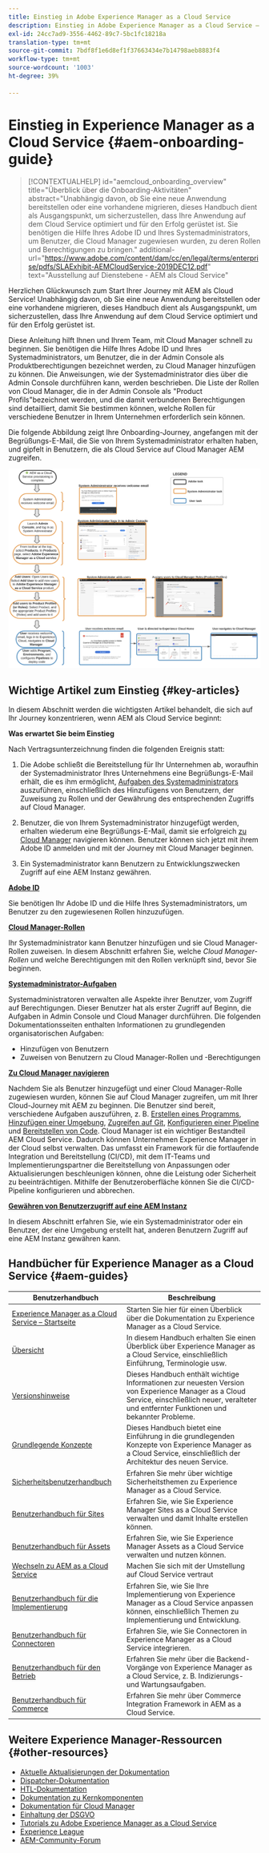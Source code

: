 ```yaml
---
title: Einstieg in Adobe Experience Manager as a Cloud Service
description: Einstieg in Adobe Experience Manager as a Cloud Service – Selbsthilfe-Ressourcen und Links zur Dokumentation
exl-id: 24cc7ad9-3556-4462-89c7-5bc1fc18218a
translation-type: tm+mt
source-git-commit: 7bdf8f1e6d8ef1f37663434e7b14798aeb8883f4
workflow-type: tm+mt
source-wordcount: '1003'
ht-degree: 39%

---
```


# Einstieg in Experience Manager as a Cloud Service {#aem-onboarding-guide}

>[!CONTEXTUALHELP]
>id="aemcloud_onboarding_overview"
>title="Überblick über die Onboarding-Aktivitäten"
>abstract="Unabhängig davon, ob Sie eine neue Anwendung bereitstellen oder eine vorhandene migrieren, dieses Handbuch dient als Ausgangspunkt, um sicherzustellen, dass Ihre Anwendung auf dem Cloud Service optimiert und für den Erfolg gerüstet ist. Sie benötigen die Hilfe Ihres Adobe ID und Ihres Systemadministrators, um Benutzer, die Cloud Manager zugewiesen wurden, zu deren Rollen und Berechtigungen zu bringen."
>additional-url="https://www.adobe.com/content/dam/cc/en/legal/terms/enterprise/pdfs/SLAExhibit-AEMCloudService-2019DEC12.pdf" text="Ausstellung auf Dienstebene - AEM als Cloud Service"

Herzlichen Glückwunsch zum Start Ihrer Journey mit AEM als Cloud Service! Unabhängig davon, ob Sie eine neue Anwendung bereitstellen oder eine vorhandene migrieren, dieses Handbuch dient als Ausgangspunkt, um sicherzustellen, dass Ihre Anwendung auf dem Cloud Service optimiert und für den Erfolg gerüstet ist.

Diese Anleitung hilft Ihnen und Ihrem Team, mit Cloud Manager schnell zu beginnen. Sie benötigen die Hilfe Ihres Adobe ID und Ihres Systemadministrators, um Benutzer, die in der Admin Console als Produktberechtigungen bezeichnet werden, zu Cloud Manager hinzufügen zu können. Die Anweisungen, wie der Systemadministrator dies über die Admin Console durchführen kann, werden beschrieben. Die Liste der Rollen von Cloud Manager, die in der Admin Console als &quot;Product Profils&quot;bezeichnet werden, und die damit verbundenen Berechtigungen sind detailliert, damit Sie bestimmen können, welche Rollen für verschiedene Benutzer in Ihrem Unternehmen erforderlich sein können.

Die folgende Abbildung zeigt Ihre Onboarding-Journey, angefangen mit der Begrüßungs-E-Mail, die Sie von Ihrem Systemadministrator erhalten haben, und gipfelt in Benutzern, die als Cloud Service auf Cloud Manager AEM zugreifen.

![](/help/onboarding/what-is-required/assets/cust-journey.png)

## Wichtige Artikel zum Einstieg {#key-articles}

In diesem Abschnitt werden die wichtigsten Artikel behandelt, die sich auf Ihr Journey konzentrieren, wenn AEM als Cloud Service beginnt:

**Was erwartet Sie beim Einstieg**

Nach Vertragsunterzeichnung finden die folgenden Ereignis statt:

1. Die Adobe schließt die Bereitstellung für Ihr Unternehmen ab, woraufhin der Systemadministrator Ihres Unternehmens eine Begrüßungs-E-Mail erhält, die es ihm ermöglicht, [Aufgaben des Systemadministrators](/help/onboarding/what-is-required/add-users-assign-cm-roles.md) auszuführen, einschließlich des Hinzufügens von Benutzern, der Zuweisung zu Rollen und der Gewährung des entsprechenden Zugriffs auf Cloud Manager.

1. Benutzer, die von Ihrem Systemadministrator hinzugefügt werden, erhalten wiederum eine Begrüßungs-E-Mail, damit sie erfolgreich [zu Cloud Manager](/help/onboarding/what-is-required/navigate-to-cloud-manager.md) navigieren können. Benutzer können sich jetzt mit ihrem Adobe ID anmelden und mit der Journey mit Cloud Manager beginnen.

1. Ein Systemadministrator kann Benutzern zu Entwicklungszwecken Zugriff auf eine AEM Instanz gewähren.[](/help/onboarding/what-is-required/accessing-aem-instance.md)

**[Adobe ID](/help/onboarding/what-is-required/get-your-adobe-id.md)**

Sie benötigen Ihr Adobe ID und die Hilfe Ihres Systemadministrators, um Benutzer zu den zugewiesenen Rollen hinzuzufügen.

**[Cloud Manager-Rollen](/help/onboarding/what-is-required/user-roles-permissions.md)**

Ihr Systemadministrator kann Benutzer hinzufügen und sie Cloud Manager-Rollen zuweisen. In diesem Abschnitt erfahren Sie, welche *Cloud Manager-Rollen* und welche Berechtigungen mit den Rollen verknüpft sind, bevor Sie beginnen.

**[Systemadministrator-Aufgaben](/help/onboarding/what-is-required/add-users-assign-cm-roles.md)**

Systemadministratoren verwalten alle Aspekte ihrer Benutzer, vom Zugriff auf Berechtigungen. Dieser Benutzer hat als erster Zugriff auf Beginn, die Aufgaben in Admin Console und Cloud Manager durchführen.
Die folgenden Dokumentationsseiten enthalten Informationen zu grundlegenden organisatorischen Aufgaben:

* Hinzufügen von Benutzern
* Zuweisen von Benutzern zu Cloud Manager-Rollen und -Berechtigungen

**[Zu Cloud Manager navigieren](/help/onboarding/what-is-required/navigate-to-cloud-manager.md)**

Nachdem Sie als Benutzer hinzugefügt und einer Cloud Manager-Rolle zugewiesen wurden, können Sie auf Cloud Manager zugreifen, um mit Ihrer Cloud-Journey mit AEM zu beginnen. Die Benutzer sind bereit, verschiedene Aufgaben auszuführen, z. B. [Erstellen eines Programms](/help/onboarding/getting-access-to-aem-in-cloud/understand-program-types.md), [Hinzufügen einer Umgebung](/help/implementing/cloud-manager/manage-environments.md), [Zugreifen auf Git](/help/implementing/cloud-manager/accessing-git.md), [Konfigurieren einer Pipeline](/help/implementing/cloud-manager/configure-pipeline.md) und [Bereitstellen von Code](/help/implementing/cloud-manager/deploy-code.md).
Cloud Manager ist ein wichtiger Bestandteil AEM Cloud Service. Dadurch können Unternehmen Experience Manager in der Cloud selbst verwalten. Das umfasst ein Framework für die fortlaufende Integration und Bereitstellung (CI/CD), mit dem IT-Teams und Implementierungspartner die Bereitstellung von Anpassungen oder Aktualisierungen beschleunigen können, ohne die Leistung oder Sicherheit zu beeinträchtigen. Mithilfe der Benutzeroberfläche können Sie die CI/CD-Pipeline konfigurieren und abbrechen.

**[Gewähren von Benutzerzugriff auf eine AEM Instanz](/help/onboarding/what-is-required/accessing-aem-instance.md)**

In diesem Abschnitt erfahren Sie, wie ein Systemadministrator oder ein Benutzer, der eine Umgebung erstellt hat, anderen Benutzern Zugriff auf eine AEM Instanz gewähren kann.

## Handbücher für Experience Manager as a Cloud Service {#aem-guides}

| Benutzerhandbuch | Beschreibung |
|---|---|
| [Experience Manager as a Cloud Service – Startseite](/help/landing/home.md) | Starten Sie hier für einen Überblick über die Dokumentation zu Experience Manager as a Cloud Service. |
| [Übersicht](/help/overview/home.md) | In diesem Handbuch erhalten Sie einen Überblick über Experience Manager as a Cloud Service, einschließlich Einführung, Terminologie usw. |
| [Versionshinweise](/help/release-notes/home.md) | Dieses Handbuch enthält wichtige Informationen zur neuesten Version von Experience Manager as a Cloud Service, einschließlich neuer, veralteter und entfernter Funktionen und bekannter Probleme. |
| [Grundlegende Konzepte](/help/core-concepts/home.md) | Dieses Handbuch bietet eine Einführung in die grundlegenden Konzepte von Experience Manager as a Cloud Service, einschließlich der Architektur des neuen Service. |
| [Sicherheitsbenutzerhandbuch](/help/security/home.md) | Erfahren Sie mehr über wichtige Sicherheitsthemen zu Experience Manager as a Cloud Service. |
| [Benutzerhandbuch für Sites](/help/sites-cloud/home.md) | Erfahren Sie, wie Sie Experience Manager Sites as a Cloud Service verwalten und damit Inhalte erstellen können. |
| [Benutzerhandbuch für Assets](/help/assets/home.md) | Erfahren Sie, wie Sie Experience Manager Assets as a Cloud Service verwalten und nutzen können. |
| [Wechseln zu AEM as a Cloud Service](/help/move-to-cloud-service/home.md) | Machen Sie sich mit der Umstellung auf Cloud Service vertraut |
| [Benutzerhandbuch für die Implementierung](/help/implementing/home.md) | Erfahren Sie, wie Sie Ihre Implementierung von Experience Manager as a Cloud Service anpassen können, einschließlich Themen zu Implementierung und Entwicklung. |
| [Benutzerhandbuch für Connectoren](/help/connectors/home.md) | Erfahren Sie, wie Sie Connectoren in Experience Manager as a Cloud Service integrieren. |
| [Benutzerhandbuch für den Betrieb](/help/operations/home.md) | Erfahren Sie mehr über die Backend-Vorgänge von Experience Manager as a Cloud Service, z. B. Indizierungs- und Wartungsaufgaben. |
| [Benutzerhandbuch für Commerce](/help/commerce-cloud/home.md) | Erfahren Sie mehr über Commerce Integration Framework in AEM as a Cloud Service. |

## Weitere Experience Manager-Ressourcen {#other-resources}

* [Aktuelle Aktualisierungen der Dokumentation](https://helpx.adobe.com/de/experience-manager/documentation-updates.html#AEMasaCloudService)
* [Dispatcher-Dokumentation](/help/implementing/dispatcher/overview.md)
* [HTL-Dokumentation](https://docs.adobe.com/content/help/de-DE/experience-manager-htl/using/overview.html)
* [Dokumentation zu Kernkomponenten](https://docs.adobe.com/content/help/de-DE/experience-manager-core-components/using/introduction.html)
* [Dokumentation für Cloud Manager](https://docs.adobe.com/content/help/de-DE/experience-manager-cloud-service/onboarding/getting-access/cloud-service-programs/first-time-login.html)
* [Einhaltung der DSGVO](/help/onboarding/data-privacy-and-protection-readiness/aem-readiness.md)
* [Tutorials zu Adobe Experience Manager as a Cloud Service](https://docs.adobe.com/content/help/de-DE/experience-manager-learn/cloud-service/overview.html)
* [Experience League](https://guided.adobe.com/?promoid=K42KVXHD&amp;mv=other#solutions/experience-manager)
* [AEM-Community-Forum](https://forums.adobe.com/community/experience-cloud/marketing-cloud/experience-manager)

